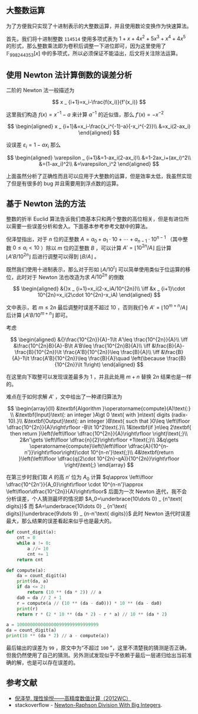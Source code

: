 ## 大整数运算

为了方便我只实现了十进制表示的大整数运算，并且使用数论变换作为快速算法。

首先，我们将十进制整数 `114514` 使用多项式表为 $1+x+4x^2+5x^3+x^4+4x^5$ 的形式，那么整数乘法即为卷积后调整一下进位即可，因为这里使用了 $\mathbb{F} _ {998244353}\lbrack x\rbrack$ 中的多项式，所以必须保证不能溢出，后文将关注除法运算。

## 使用 Newton 法计算倒数的误差分析

二阶的 Newton 法一般描述为

$$
x _ {i+1}=x_i-\frac{f(x_i)}{f'(x_i)}
$$

这里我们构造 $f(x)=x^{-1}-a$ 来计算 $a^{-1}$ 的近似值，那么 $f'(x)=-x^{-2}$

$$
\begin{aligned}
x _ {i+1}&=x_i-\frac{x_i^{-1}-a}{-x_i^{-2}}\\
&=x_i(2-ax_i)
\end{aligned}
$$

设误差 $\varepsilon_i=1-ax_i$ 那么

$$
\begin{aligned}
\varepsilon _ {i+1}&=1-ax_i(2-ax_i)\\
&=1-2ax_i+(ax_i)^2\\
&=(1-ax_i)^2\\
&=\varepsilon_i^2
\end{aligned}
$$

上面虽然分析了正确性而且可以应用于大整数的运算，但是效率太低，我虽然实现了但是有很多的 bug 并且需要用到浮点数的运算。

## 基于 Newton 法的方法

整数的折半 Euclid 算法告诉我们商基本只和两个整数的高位相关，但是有进位所以需要一些误差分析和舍入。下面基本参考参考文献中的算法。

倪泽堃指出，对于 $n$ 位的正整数 $A=a_0+a_1\cdot 10+\cdots +a _ {n-1}\cdot 10^{n-1}$ （其中整数 $0\leq a_i\lt 10$ ）除以 $m$ 位的正整数 $B$ ，可以计算 $A'=\left\lfloor 10^{2n}/A\right\rfloor$ 后计算 $\lfloor A'B/10^{2n}\rfloor$ 后进行调整可以得到 $\left\lfloor B/A\right\rfloor$ 。

既然我们使用十进制表示，那么对于形如 $\lfloor A/10^t\rfloor$ 可以简单使用类似于位运算的移位，此时对于 Newton 法也改造为求 $A/10^{2n}$ 的倒数

$$
\begin{aligned}
&{}x _ {i+1}=x_i(2-x_iA/10^{2n})\\
\iff &x _ {i+1}\cdot 10^{2n}=x_i(2\cdot 10^{2n}-x_iA)
\end{aligned}
$$

文中表示，若 $m\leq 2n$ 最后调整时误差不超过 $10$ ，否则我们令 $A'=\left\lfloor 10^{m+n}/A\right\rfloor$ 后计算 $\lfloor A'B/10^{m+n}\rfloor$ 即可。

考虑

$$
\begin{aligned}
&{}\frac{10^{2n}}{A}-1\lt A'\leq \frac{10^{2n}}{A}\\
\iff &\frac{10^{2n}B}{A}-B\lt A'B\leq \frac{10^{2n}B}{A}\\
\iff &\frac{B}{A}-\frac{B}{10^{2n}}\lt \frac{A'B}{10^{2n}}\leq \frac{B}{A}\\
\iff &\frac{B}{A}-1\lt \frac{A'B}{10^{2n}}\leq \frac{B}{A}\quad \left(\because \frac{B}{10^{2n}}\lt 1\right)
\end{aligned}
$$

在这里向下取整可以发现误差最多为 $1$ ，并且此处用 $m+n$ 替换 $2n$ 结果也是一样的。

难点在于如何求解 $A'$ ，文中给出了一种递归算法为

$$
\begin{array}{ll}
&\textbf{Algorithm }\operatorname{compute}(A)\text{:} \\
&\textbf{Input}\text{: an integer }A\gt 0 \text{ with }n\text{ digits (radix-10).}\\
&\textbf{Output}\text{: an integer }B\text{ such that }0\leq \left\lfloor \dfrac{10^{2n}}{A}\right\rfloor -B\lt 10^2\text{.}\\
1&\textbf{if }n\leq 2\textbf{ then return }\left(\left\lfloor \dfrac{10^{2n}}{A}\right\rfloor \right)\text{;}\\
2&n'\gets \left\lfloor \dfrac{n}{2}\right\rfloor +1\text{;}\\
3&q\gets \operatorname{compute}\left(\left\lfloor \dfrac{A}{10^{n-n'}}\right\rfloor\right)\cdot 10^{n-n'}\text{;}\\
4&\textbf{return }\left(\left\lfloor \dfrac{q(2\cdot 10^{2n}-qA)}{10^{2n}}\right\rfloor \right)\text{;}
\end{array}
$$

在第三步时我们取 $A$ 的高 $n'$ 位为 $A_0$ 计算 $q\approx \left\lfloor \dfrac{10^{2n'}}{A_0}\right\rfloor \cdot 10^{n-n'}\approx \left\lfloor\dfrac{10^{2n}}{A}\right\rfloor$ 后面为一次 Newton 迭代，我不会分析误差，个人猜测最坏的情况即 $A_0=\underbrace{10\dots 0} _ {n'\text{ digits}}$ 而 $A=\underbrace{10\dots 0} _ {n'\text{ digits}}\underbrace{9\dots 9} _ {n-n'\text{ digits}}$ 此时 Newton 迭代时误差最大，那么结果的误差看起来似乎也是最大的。

```py
def count_digit(a):
    cnt = 0
    while a != 0:
        a //= 10
        cnt += 1
    return cnt

def compute(a):
    da = count_digit(a)
    print(da, a)
    if da <= 2:
        return (10 ** (da * 2)) // a
    da0 = da // 2 + 1
    r = compute(a // (10 ** (da - da0))) * 10 ** (da - da0)
    print(r)
    return r * (2 * 10 ** (da * 2) - r * a) // 10 ** (da * 2)

a = 1000000000000000999999999999999
da = count_digit(a)
print(10 ** (da * 2) // a - compute(a))
```

最后输出的误差为 `99` ，原文中为“不超过 `100` ”，这里不清楚我的猜测是否正确，但我仍然使用了自己的猜测。另外测试发现似乎不依赖于最后一层递归给出当前准确的解，也是可以存在误差的。

## 参考文献

- [倪泽堃. 理性愉悦——高精度数值计算（2012WC）](https://github.com/lzyrapx/Competitive-Programming-Docs/blob/master/WC%E8%AE%B2%E8%AF%BE%E8%B5%84%E6%96%99/%E7%90%86%E6%80%A7%E6%84%89%E6%82%A6%E2%80%94%E2%80%94%E9%AB%98%E7%B2%BE%E5%BA%A6%E6%95%B0%E5%80%BC%E8%AE%A1%E7%AE%97%EF%BC%882012WC%EF%BC%89.pdf)
- stackoverflow - [Newton-Raphson Division With Big Integers](https://stackoverflow.com/questions/27801397/newton-raphson-division-with-big-integers).